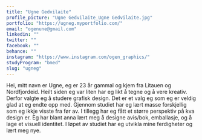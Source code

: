 ```yaml
---
title: "Ugne Gedvilaite"
profile_picture: "Ugne Gedvilaite_Ugne Gedvilaite.jpg"
portfolio: "https://ugneg.myportfolio.com/"
email: "ogenune@gmail.com"
linkedin: ""
twitter: ""
facebook: ""
behance: ""
instagram: "https://www.instagram.com/ogen_graphics/"
studyProgram: "bmed"
slug: "ugneg"
---
```


Hei, mitt navn er Ugne, eg er 23 år gammal og kjem fra Litauen og Nordfjordeid. Heilt siden eg var liten har eg likt å tegne og å vere kreativ. Derfor valgte eg å studere grafisk design. Det er et valg eg som eg er veldig glad at eg endte opp med. Gjennom studiet har eg lært masse forskjellig som eg ikkje visste fra før av. I tillegg har eg fått et større perspektiv på kva design er. Eg har blant anna lært meg å designe avis/bok, emballasje, og å lage et visuell identitet. I løpet av studiet har eg utvikla mine ferdigheter og lært meg nye.
